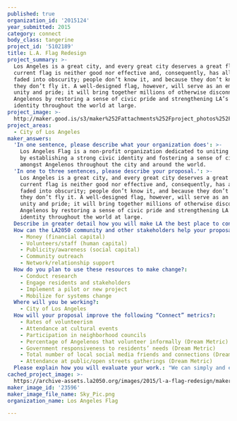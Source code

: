 ```yaml
---
published: true
organization_id: '2015124'
year_submitted: 2015
category: connect
body_class: tangerine
project_id: '5102189'
title: L.A. Flag Redesign
project_summary: >-
  Los Angeles is a great city, and every great city deserves a great flag. Our
  current flag is neither good nor effective and, consequently, has all but
  faded into obscurity; people don’t know it, and because they don’t know it,
  they don’t fly it. A well-designed flag, however, will serve as an emblem of
  unity and pride; it will bring together millions of otherwise disconnected
  Angelenos by restoring a sense of civic pride and strengthening LA’s ‘brand’
  identity throughout the world at large.
project_image: >-
  http://maker.good.is/s3/maker%252Fattachments%252Fproject_photos%252Fimages%252F23596%252Fdisplay%252FSky_Pic.png=c570x385
project_areas:
  - City of Los Angeles
maker_answers:
  'In one sentence, please describe what your organization does': >-
    Los Angeles Flag is a non-profit organization dedicated to uniting our city
    by establishing a strong civic identity and fostering a sense of civic pride
    amongst Angelenos throughout the city and around the world.
  'In one to three sentences, please describe your proposal.': >-
    Los Angeles is a great city, and every great city deserves a great flag. Our
    current flag is neither good nor effective and, consequently, has all but
    faded into obscurity; people don’t know it, and because they don’t know it,
    they don’t fly it. A well-designed flag, however, will serve as an emblem of
    unity and pride; it will bring together millions of otherwise disconnected
    Angelenos by restoring a sense of civic pride and strengthening LA’s ‘brand’
    identity throughout the world at large.
  Describe in greater detail how you will make LA the best place to connect.: "Los Angeles is currently undergoing an incredible transformation: Development is booming, neighborhoods are thriving, and the very heart of our city is growing and adapting to meet the needs of an ever-changing 21st century. We are in the midst of a stunning revival and, as such, are the frontrunner to host the Olympic games in 2024. We are on the cusp of something big and all eyes are upon us. \r\n\r\nYet many people – residents and outsiders alike – still consider us to be a fragmented, disconnected city with no heart. But while Los Angeles may not have one central destination, there are scores of individual neighborhoods and enclaves teeming with art, culture, history, and beauty, from Sylmar to San Pedro, Ventura Blvd. to Venice Beach. These urban gems might be separated by miles of broken road and crowded freeways, but they are all part of what makes Los Angeles a complex, unique, and truly unparalleled city. \r\n\r\nOur goal, then, is to connect these individual, segregated pockets with a powerful, unifying flag – a simple and distinct emblem that bonds the east siders and the west siders, the rich and the poor, the old and the young; a symbol that belongs to every Angeleno, regardless of neighborhood, race, background, or socio-economic status.\r\n\r\nA new flag – one that we can all rally behind – will serve as a symbol for all of Los Angeles, promoting and representing the city itself, while uniting millions of Angelenos around the world. As we continue to lead the way through the 21st century, a new flag will help show the world that, despite our expansiveness and our often-frustrating idiosyncrasies, we are not a disjointed suburban metropolis, but rather an awesome, nuanced, and self-respecting city.\r\n\r\nWe are focused on connecting Angelenos, raising awareness, and gathering broad support to convince city officials to approve our proposal. Once the initiative is passed, we plan to launch a citywide design competition in search of a new flag – a contest that will undoubtedly connect Angelenos, not only with each other, but with the city as a whole, investing them in the future of Los Angeles by empowering them to participate in the rebranding of their city.\r\n"
  How can the LA2050 community and other stakeholders help your proposal succeed?:
    - Money (financial capital)
    - Volunteers/staff (human capital)
    - Publicity/awareness (social capital)
    - Community outreach
    - Network/relationship support
  How do you plan to use these resources to make change?:
    - Conduct research
    - Engage residents and stakeholders
    - Implement a pilot or new project
    - Mobilize for systems change
  Where will you be working?:
    - City of Los Angeles
  How will your proposal improve the following “Connect” metrics?:
    - Rates of volunteerism
    - Attendance at cultural events
    - Participation in neighborhood councils
    - Percentage of Angelenos that volunteer informally (Dream Metric)
    - Government responsiveness to residents’ needs (Dream Metric)
    - Total number of local social media friends and connections (Dream Metric)
    - Attendance at public/open streets gatherings (Dream Metric)
  Please explain how you will evaluate your work.: "We can simply and easily track our progress and support through the metrics built into our website and our community Facebook page. We will be able to further evaluate our progress based on support we garner through change.org. \r\n\r\nOur mission is to constantly engage the public, gaining support and attempting to connect with everyone everywhere. Therefore, the effectiveness of this project will be evaluated partially by our ability to target as many neighborhoods, communities, organizations, festivals, etc. as possible. The wider the broadcast, the stronger the message. \r\n\r\nThe overall success of this project hinges solely on getting the initiative passed – until that happens we can’t officially call for design submissions or adopt a new flag. Therefore, we will constantly be evaluating our work in regards to how many people we’ve reached. Our work will not be done until the city approves our proposal and every single Angeleno is united under a great new flag. \r\n"
cached_project_image: >-
  https://archive-assets.la2050.org/images/2015/l-a-flag-redesign/maker.good.is/s3/maker%252Fattachments%252Fproject_photos%252Fimages%252F23596%252Fdisplay%252FSky_Pic.png=c570x385.png
maker_image_id: '23596'
maker_image_file_name: Sky_Pic.png
organization_name: Los Angeles Flag

---
```

